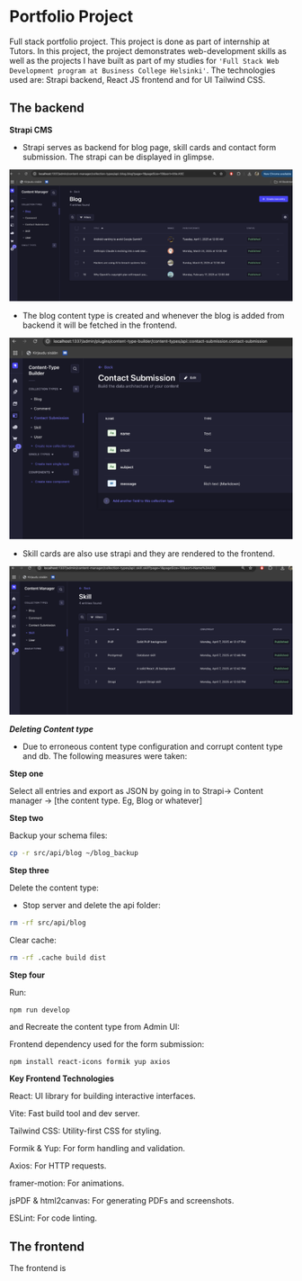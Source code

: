 # Portfolio Project

Full stack portfolio project. This project is done as part of internship at Tutors. In this project, the project demonstrates web-development skills as well as the projects I have built as part of my studies for `'Full Stack Web Development program at Business College Helsinki'`. The technologies used are: Strapi backend, React JS frontend and for UI Tailwind CSS.

## The backend ##

**Strapi CMS**

- Strapi serves as backend for blog page, skill cards and contact form submission. The strapi can be displayed in glimpse.

![Alt text](/frontend/public/images/blog02.png)

- The blog content type is created and whenever the blog is added from backend it will be fetched in the frontend.

![Alt text](/frontend/public/images/form01.png)


- Skill cards are also use strapi and they are rendered to the frontend.

![Alt text](/frontend/public/images/skill03.png)

***Deleting Content type***

- Due to erroneous content type configuration and corrupt content type and db. The following measures were taken:

**Step one**

Select all entries and export as JSON by going in to Strapi-> Content manager -> [the content type. Eg, Blog or whatever]

**Step two**

Backup your schema files:

```bash
cp -r src/api/blog ~/blog_backup
```
**Step three**

Delete the content type:

- Stop server and delete the api folder:

```bash
rm -rf src/api/blog
```
Clear cache:

```bash
rm -rf .cache build dist
```
**Step four**

 Run:

```bash
npm run develop
```

and Recreate the content type from Admin UI:




Frontend dependency used for the form submission:
```shell
npm install react-icons formik yup axios
```

**Key Frontend Technologies**

React: UI library for building interactive interfaces.

Vite: Fast build tool and dev server.

Tailwind CSS: Utility-first CSS for styling.

Formik & Yup: For form handling and validation.

Axios: For HTTP requests.

framer-motion: For animations.

jsPDF & html2canvas: For generating PDFs and screenshots.

ESLint: For code linting.

## The frontend ##

The frontend is 





